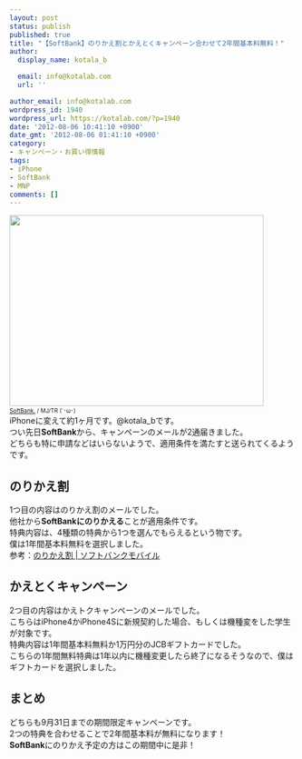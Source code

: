 ```yaml
---
layout: post
status: publish
published: true
title: "【SoftBank】のりかえ割とかえとくキャンペーン合わせて2年間基本料無料！"
author:
  display_name: kotala_b

  email: info@kotalab.com
  url: ''

author_email: info@kotalab.com
wordpress_id: 1940
wordpress_url: https://kotalab.com/?p=1940
date: '2012-08-06 10:41:10 +0900'
date_gmt: '2012-08-06 01:41:10 +0900'
category:
- キャンペーン・お買い得情報
tags:
- iPhone
- SoftBank
- MNP
comments: []
---
```

<p><a href="https://kotalab.com/wp-content/uploads/platinum_120727.jpg"><img src="https://kotalab.com/wp-content/uploads/platinum_120727.jpg" alt="" title="platinum_120727" width="448" height="336" class="alignnone size-full wp-image-1681" /></a><br />
<span style="font-size:10px;"><a href="https://www.flickr.com/photos/mujitra/4808589278/" target="_blank">SoftBank.</a> / MJ/TR (&acute;･&omega;･)</span><br />
iPhoneに変えて約1ヶ月です。@kotala_bです。<br />
つい先日<strong>SoftBank</strong>から、キャンペーンのメールが2通届きました。<br />
どちらも特に申請などはいらないようで、適用条件を満たすと送られてくるようです。<br />
<!--more--></p>
<h2>のりかえ割</h2>
<p>1つ目の内容はのりかえ割のメールでした。<br />
他社から<strong>SoftBankにのりかえる</strong>ことが適用条件です。<br />
特典内容は、4種類の特典から1つを選んでもらえるという物です。<br />
僕は1年間基本料無料を選択しました。<br />
参考：<a href="https://mb.softbank.jp/mb/welcome/norikae/" target="_blank">のりかえ割 | ソフトバンクモバイル</a></p>
<h2>かえとくキャンペーン</h2>
<p>2つ目の内容はかえトクキャンペーンのメールでした。<br />
こちらはiPhone4かiPhone4Sに新規契約した場合、もしくは機種変をした学生が対象です。<br />
特典内容は1年間基本料無料か1万円分のJCBギフトカードでした。<br />
こちらの1年間無料特典は1年以内に機種変更したら終了になるそうなので、僕はギフトカードを選択しました。</p>
<h2>まとめ</h2>
<p>どちらも9月31日までの期間限定キャンペーンです。<br />
2つの特典を合わせることで2年間基本料が無料になります！<br />
<strong>SoftBank</strong>にのりかえ予定の方はこの期間中に是非！</p>
